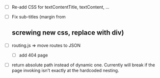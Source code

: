 
- [ ] Re-add CSS for textContentTitle, textContent, ...
- [ ] Fix sub-titles (margin from <h2> screwing new css, replace with div)
- [ ] routing.js => move routes to JSON
    - [ ] add 404 page
- [ ] return absolute path instead of dynamic one. Currently will break if the page invoking isn't exactly at the hardcoded nesting.

